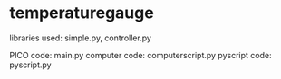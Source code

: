 # temperaturegauge

libraries used: simple.py, controller.py


PICO code: main.py
computer code: computerscript.py
pyscript code: pyscript.py
